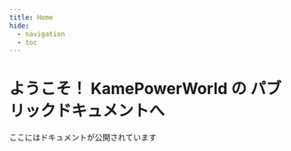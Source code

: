 ```yaml
---
title: Home
hide:
  - navigation
  - toc
---
```


# ようこそ！ KamePowerWorld の パブリックドキュメントへ

ここにはドキュメントが公開されています
